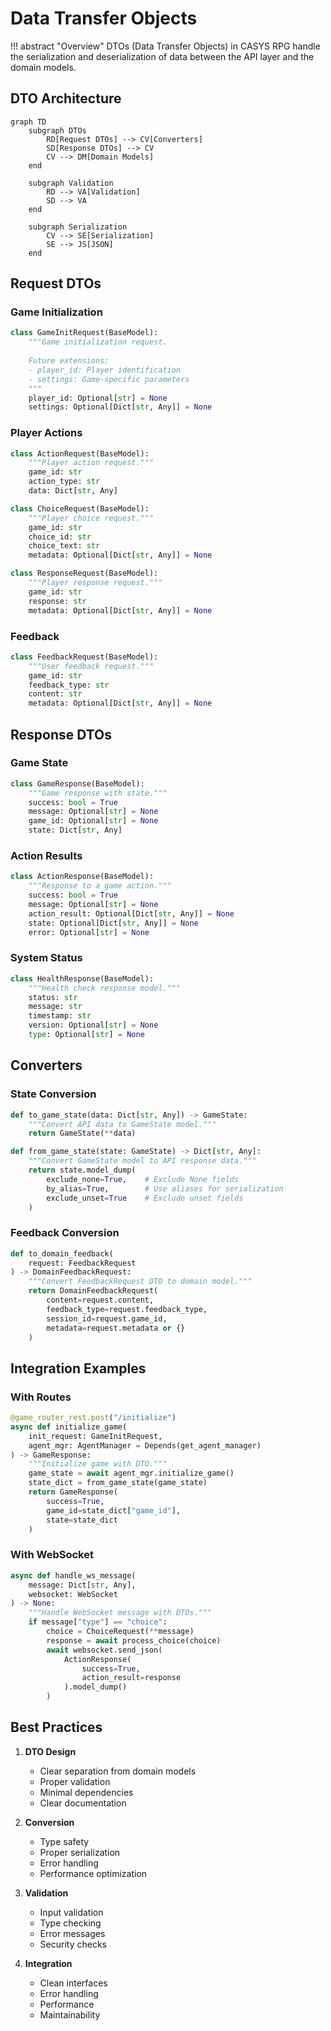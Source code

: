 # Data Transfer Objects

!!! abstract "Overview"
    DTOs (Data Transfer Objects) in CASYS RPG handle the serialization and deserialization of data between the API layer and the domain models.

## DTO Architecture

```mermaid
graph TD
    subgraph DTOs
        RD[Request DTOs] --> CV[Converters]
        SD[Response DTOs] --> CV
        CV --> DM[Domain Models]
    end
    
    subgraph Validation
        RD --> VA[Validation]
        SD --> VA
    end
    
    subgraph Serialization
        CV --> SE[Serialization]
        SE --> JS[JSON]
    end
```

## Request DTOs

### Game Initialization
```python
class GameInitRequest(BaseModel):
    """Game initialization request.
    
    Future extensions:
    - player_id: Player identification
    - settings: Game-specific parameters
    """
    player_id: Optional[str] = None
    settings: Optional[Dict[str, Any]] = None
```

### Player Actions
```python
class ActionRequest(BaseModel):
    """Player action request."""
    game_id: str
    action_type: str
    data: Dict[str, Any]

class ChoiceRequest(BaseModel):
    """Player choice request."""
    game_id: str
    choice_id: str
    choice_text: str
    metadata: Optional[Dict[str, Any]] = None

class ResponseRequest(BaseModel):
    """Player response request."""
    game_id: str
    response: str
    metadata: Optional[Dict[str, Any]] = None
```

### Feedback
```python
class FeedbackRequest(BaseModel):
    """User feedback request."""
    game_id: str
    feedback_type: str
    content: str
    metadata: Optional[Dict[str, Any]] = None
```

## Response DTOs

### Game State
```python
class GameResponse(BaseModel):
    """Game response with state."""
    success: bool = True
    message: Optional[str] = None
    game_id: Optional[str] = None
    state: Dict[str, Any]
```

### Action Results
```python
class ActionResponse(BaseModel):
    """Response to a game action."""
    success: bool = True
    message: Optional[str] = None
    action_result: Optional[Dict[str, Any]] = None
    state: Optional[Dict[str, Any]] = None
    error: Optional[str] = None
```

### System Status
```python
class HealthResponse(BaseModel):
    """Health check response model."""
    status: str
    message: str
    timestamp: str
    version: Optional[str] = None
    type: Optional[str] = None
```

## Converters

### State Conversion
```python
def to_game_state(data: Dict[str, Any]) -> GameState:
    """Convert API data to GameState model."""
    return GameState(**data)

def from_game_state(state: GameState) -> Dict[str, Any]:
    """Convert GameState model to API response data."""
    return state.model_dump(
        exclude_none=True,    # Exclude None fields
        by_alias=True,        # Use aliases for serialization
        exclude_unset=True    # Exclude unset fields
    )
```

### Feedback Conversion
```python
def to_domain_feedback(
    request: FeedbackRequest
) -> DomainFeedbackRequest:
    """Convert FeedbackRequest DTO to domain model."""
    return DomainFeedbackRequest(
        content=request.content,
        feedback_type=request.feedback_type,
        session_id=request.game_id,
        metadata=request.metadata or {}
    )
```

## Integration Examples

### With Routes
```python
@game_router_rest.post("/initialize")
async def initialize_game(
    init_request: GameInitRequest,
    agent_mgr: AgentManager = Depends(get_agent_manager)
) -> GameResponse:
    """Initialize game with DTO."""
    game_state = await agent_mgr.initialize_game()
    state_dict = from_game_state(game_state)
    return GameResponse(
        success=True,
        game_id=state_dict["game_id"],
        state=state_dict
    )
```

### With WebSocket
```python
async def handle_ws_message(
    message: Dict[str, Any],
    websocket: WebSocket
) -> None:
    """Handle WebSocket message with DTOs."""
    if message["type"] == "choice":
        choice = ChoiceRequest(**message)
        response = await process_choice(choice)
        await websocket.send_json(
            ActionResponse(
                success=True,
                action_result=response
            ).model_dump()
        )
```

## Best Practices

1. **DTO Design**
    * Clear separation from domain models
    * Proper validation
    * Minimal dependencies
    * Clear documentation

2. **Conversion**
    * Type safety
    * Proper serialization
    * Error handling
    * Performance optimization

3. **Validation**
    * Input validation
    * Type checking
    * Error messages
    * Security checks

4. **Integration**
    * Clean interfaces
    * Error handling
    * Performance
    * Maintainability
